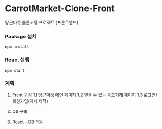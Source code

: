 # CarrotMarket-Clone-Front
당근마켓 클론코딩 프로젝트 (프론트엔드)

### Package 설치
```
npm install
```

### React 실행
```
npm start
```

### 계획
1. Front 구성
1.1 당근마켓 메인 페이지
  1.2 믿을 수 있는 중고거래 페이지
  1.3 로그인/회원가입(자체 제작)

2. DB 구축
3. React - DB 연동
